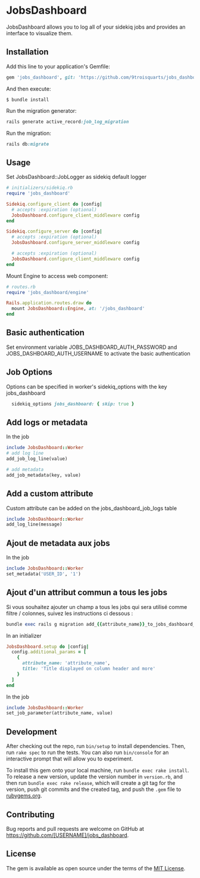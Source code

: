 # JobsDashboard

JobsDashboard allows you to log all of your sidekiq jobs and provides an interface to visualize them.

## Installation

Add this line to your application's Gemfile:

```ruby
gem 'jobs_dashboard', git: 'https://github.com/9troisquarts/jobs_dashboard'
```

And then execute:

    $ bundle install

Run the migration generator:

```ruby
rails generate active_record:job_log_migration
```

Run the migration:

```ruby
rails db:migrate
```
## Usage

Set JobsDashboard::JobLogger as sidekiq default logger

```ruby
# initializers/sidekiq.rb
require 'jobs_dashboard'

Sidekiq.configure_client do |config|
  # accepts :expiration (optional)
  JobsDashboard.configure_client_middleware config
end

Sidekiq.configure_server do |config|
  # accepts :expiration (optional)
  JobsDashboard.configure_server_middleware config

  # accepts :expiration (optional)
  JobsDashboard.configure_client_middleware config
end
```

Mount Engine to access web component:

```ruby
# routes.rb
require 'jobs_dashboard/engine'

Rails.application.routes.draw do
  mount JobsDashboard::Engine, at: '/jobs_dashboard'
end
```

## Basic authentication

Set environment variable JOBS_DASHBOARD_AUTH_PASSWORD and JOBS_DASHBOARD_AUTH_USERNAME to activate the basic authentication

## Job Options

Options can be specified in worker's sidekiq_options with the key jobs_dashboard

```ruby
  sidekiq_options jobs_dashboard: { skip: true }
```

## Add logs or metadata

In the job
```ruby
include JobsDashboard::Worker
# add log line
add_job_log_line(value)

# add metadata
add_job_metadata(key, value)
```

## Add a custom attribute

Custom attribute can be added on the jobs_dashboard_job_logs table

```ruby
include JobsDashboard::Worker
add_log_line(message)
```

## Ajout de metadata aux jobs


In the job
```ruby
include JobsDashboard::Worker
set_metadata('USER_ID', '1')
```

## Ajout d'un attribut commun a tous les jobs

Si vous souhaitez ajouter un champ a tous les jobs qui sera utilisé comme filtre / colonnes, suivez les instructions ci dessous :

```ruby
bundle exec rails g migration add_{{attribute_name}}_to_jobs_dashboard_job_logs
```

In an initializer

```ruby
JobsDashboard.setup do |config|
  config.additional_params = [
    {
      attribute_name: 'attribute_name',
      title: 'Title displayed on column header and more'
    }
  ]
end
```

In the job
```ruby
include JobsDashboard::Worker
set_job_parameter(attribute_name, value)
```

## Development

After checking out the repo, run `bin/setup` to install dependencies. Then, run `rake spec` to run the tests. You can also run `bin/console` for an interactive prompt that will allow you to experiment.

To install this gem onto your local machine, run `bundle exec rake install`. To release a new version, update the version number in `version.rb`, and then run `bundle exec rake release`, which will create a git tag for the version, push git commits and the created tag, and push the `.gem` file to [rubygems.org](https://rubygems.org).

## Contributing

Bug reports and pull requests are welcome on GitHub at https://github.com/[USERNAME]/jobs_dashboard.

## License

The gem is available as open source under the terms of the [MIT License](https://opensource.org/licenses/MIT).
